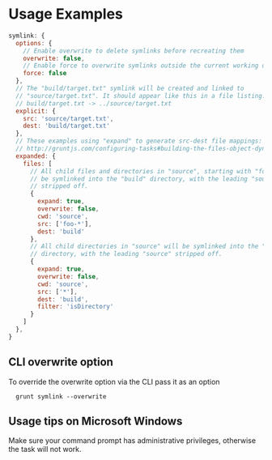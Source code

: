 # Usage Examples

```js
symlink: {
  options: {
    // Enable overwrite to delete symlinks before recreating them
    overwrite: false,
    // Enable force to overwrite symlinks outside the current working directory
    force: false
  },
  // The "build/target.txt" symlink will be created and linked to
  // "source/target.txt". It should appear like this in a file listing:
  // build/target.txt -> ../source/target.txt
  explicit: {
    src: 'source/target.txt',
    dest: 'build/target.txt'
  },
  // These examples using "expand" to generate src-dest file mappings:
  // http://gruntjs.com/configuring-tasks#building-the-files-object-dynamically
  expanded: {
    files: [
      // All child files and directories in "source", starting with "foo-" will
      // be symlinked into the "build" directory, with the leading "source"
      // stripped off.
      {
        expand: true,
        overwrite: false,
        cwd: 'source',
        src: ['foo-*'],
        dest: 'build'
      },
      // All child directories in "source" will be symlinked into the "build"
      // directory, with the leading "source" stripped off.
      {
        expand: true,
        overwrite: false,
        cwd: 'source',
        src: ['*'],
        dest: 'build',
        filter: 'isDirectory'
      }
    ]
  },
}
```

## CLI overwrite option

To override the overwrite option via the CLI pass it as an option

```shell
  grunt symlink --overwrite
```

## Usage tips on Microsoft Windows

Make sure your command prompt has administrative privileges, otherwise
the task will not work.
